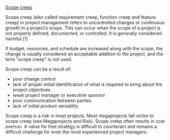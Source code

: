 [Scope creep](https://en.wikipedia.org/wiki/Scope_creep)

Scope creep (also called requirement creep, function creep and feature creep) in project management refers to uncontrolled changes or continuous growth in a project’s scope. This can occur when the scope of a project is not properly defined, documented, or controlled. It is generally considered harmful.[1]

If budget, resources, and schedule are increased along with the scope, the change is usually considered an acceptable addition to the project, and the term "scope creep" is not used.

Scope creep can be a result of:

* poor change control
* lack of proper initial identification of what is required to bring about the project objectives
* weak project manager or executive sponsor
* poor communication between parties
* lack of initial product versatility

Scope creep is a risk in most projects. Most megaprojects fall victim to scope creep (see Megaprojects and Risk). Scope creep often results in cost overrun. A value for free strategy is difficult to counteract and remains a difficult challenge for even the most experienced project managers.